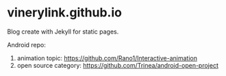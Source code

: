 vinerylink.github.io
====================

Blog create with Jekyll for static pages.

Android repo:
1. animation topic: https://github.com/Rano1/Interactive-animation
2. open source category: https://github.com/Trinea/android-open-project
